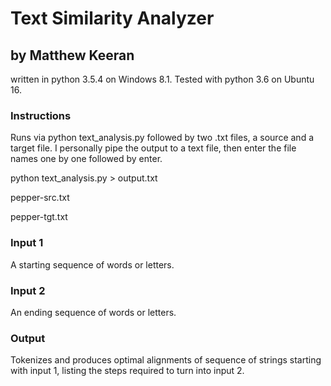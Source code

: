 # Text Similarity Analyzer 
## by Matthew Keeran
written in python 3.5.4 on Windows 8.1. Tested with python 3.6 on Ubuntu 16.
### Instructions
Runs via python text_analysis.py followed by two .txt files, a source and a target file.
I personally pipe the output to a text file, then enter the file names one by one followed by enter.	

python text_analysis.py > output.txt

pepper-src.txt

pepper-tgt.txt

### Input 1
A starting sequence of words or letters.
### Input 2
An ending sequence of words or letters.
### Output
Tokenizes and produces optimal alignments of sequence of strings starting with input 1, listing the steps required to turn into input 2.
